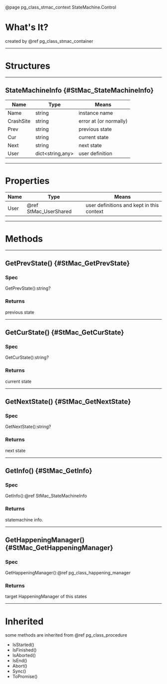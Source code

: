 ﻿@page pg_class_stmac_context StateMachine.Control

# What's It?

created by @ref pg_class_stmac_container

-----
# Structures

-----
## StateMachineInfo {#StMac_StateMachineInfo}

| Name | Type | Means |
|------|------|-------|
| Name | string | instance name |
| CrashSite | string | error at (or normally) |
| Prev | string | previous state |
| Cur | string | current state |
| Next | string | next state |
| User | dict<string,any> | user definition |

-----
# Properties

| Name | Type | Means |
|------|------|-------|
| User | @ref StMac_UserShared | user definitions and kept in this context |

-----
# Methods

-----
## GetPrevState() {#StMac_GetPrevState}

### Spec

GetPrevState():string?

### Returns

previous state

-----
## GetCurState() {#StMac_GetCurState}

### Spec

GetCurState():string?

### Returns

current state

-----
## GetNextState() {#StMac_GetNextState}

### Spec

GetNextState():string?

### Returns

next state

-----
## GetInfo() {#StMac_GetInfo}

### Spec

GetInfo():@ref StMac_StateMachineInfo

### Returns

statemachine info.  

-----
## GetHappeningManager() {#StMac_GetHappeningManager}

### Spec

GetHappeningManager():@ref pg_class_happening_manager

### Returns

target HappeningManager of this states 

-----
# Inherited

some methods are inherited from @ref pg_class_procedure  

- IsStarted()
- IsFinished()
- IsAborted()
- IsEnd()
- Abort()
- Sync()
- ToPromise()
